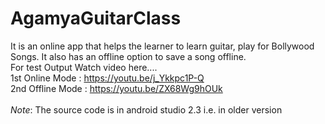 # AgamyaGuitarClass
It is an online app that helps the learner to learn guitar, play for Bollywood Songs. It also has an offline option to save a song offline.
<br>
For test Output Watch video here....<br>
1st Online Mode : https://youtu.be/j_Ykkpc1P-Q
<br>2nd Offline Mode : https://youtu.be/ZX68Wg9hOUk
<br><br>
*Note*:  The source code is in android studio 2.3 i.e. in older version  
